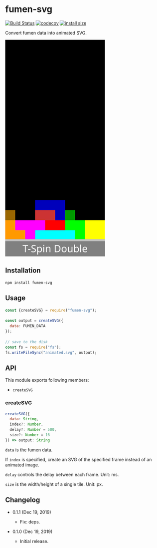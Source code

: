 fumen-svg
==============================

[![Build Status](https://travis-ci.org/eight04/fumen-svg.svg?branch=master)](https://travis-ci.org/eight04/fumen-svg)
[![codecov](https://codecov.io/gh/eight04/fumen-svg/branch/master/graph/badge.svg)](https://codecov.io/gh/eight04/fumen-svg)
[![install size](https://packagephobia.now.sh/badge?p=fumen-svg)](https://packagephobia.now.sh/result?p=fumen-svg)

Convert fumen data into animated SVG.

![example](example.svg)

Installation
------------

```
npm install fumen-svg
```

Usage
-----

```js
const {createSVG} = require("fumen-svg");

const output = createSVG({
  data: FUMEN_DATA
});

// save to the disk
const fs = require("fs");
fs.writeFileSync("animated.svg", output);
```

API
----

This module exports following members:

* `createSVG`

### createSVG

```js
createSVG({
  data: String,
  index?: Number,
  delay?: Number = 500,
  size?: Number = 16
}) => output: String
```

`data` is the fumen data.

If `index` is specified, create an SVG of the specified frame instead of an animated image.

`delay` controls the delay between each frame. Unit: ms.

`size` is the width/height of a single tile. Unit: px.

Changelog
---------

* 0.1.1 (Dec 19, 2019)

  - Fix: deps.

* 0.1.0 (Dec 19, 2019)

  - Initial release.

